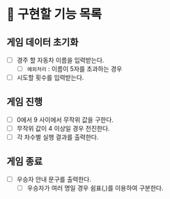 # 🚀 구현할 기능 목록

## 게임 데이터 초기화
- [ ] 경주 할 자동차 이름을 입력받는다.
    - [ ] `예외처리` : 이름이 5자를 초과하는 경우
- [ ] 시도할 횟수를 입력받는다.

## 게임 진행
- [ ] 0에서 9 사이에서 무작위 값을 구한다.
- [ ] 무작위 값이 4 이상일 경우 전진한다.
- [ ] 각 차수별 실행 결과를 출력한다.

## 게임 종료
- [ ] 우승자 안내 문구를 출력한다.
    - [ ] 우승자가 여러 명일 경우 쉼표(,)를 이용하여 구분한다.